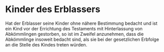 # Kinder des Erblassers

Hat der Erblasser seine Kinder ohne nähere Bestimmung bedacht und ist ein Kind vor der Errichtung des Testaments mit Hinterlassung von Abkömmlingen gestorben, so ist im Zweifel anzunehmen, dass die Abkömmlinge insoweit bedacht sind, als sie bei der gesetzlichen Erbfolge an die Stelle des Kindes treten würden. 


